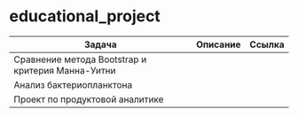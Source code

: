 # educational_project

| Задача | Описание | Ссылка |
| ------ | -------- | -------- |
| Сравнение метода Bootstrap и критерия Манна-Уитни |  |  |
| Анализ бактериопланктона | |  |
| Проект по продуктовой аналитике |  |  |
